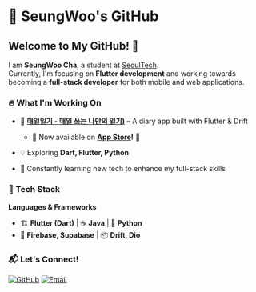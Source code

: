# 🚀 SeungWoo's GitHub

## Welcome to My GitHub! 👋  

I am **SeungWoo Cha**, a student at [SeoulTech](https://www.seoultech.ac.kr).  
Currently, I'm focusing on **Flutter development** and working towards becoming a **full-stack developer** for both mobile and web applications.

### 🔥 What I'm Working On
- 📱 **[매일일기 - 매일 쓰는 나만의 일기)](https://github.com/tmddn0920/Daily_Diary)** – A diary app built with Flutter & Drift
  - 🚀 Now available on **[App Store](https://apps.apple.com/us/app/%EB%A7%A4%EC%9D%BC%EC%9D%BC%EA%B8%B0/id6742735505)!** 🎉

- 💡 Exploring **Dart, Flutter, Python**
    
- 🌱 Constantly learning new tech to enhance my full-stack skills  

### 📌 Tech Stack
**Languages & Frameworks**  
- 🏗 **Flutter (Dart)** | ☕ **Java** | 🐍 **Python**  
- 🏢 **Firebase, Supabase** | 📦 **Drift, Dio**  

### 📬 Let's Connect!
[![GitHub](https://img.shields.io/badge/GitHub-000000?style=for-the-badge&logo=github&logoColor=white)](https://github.com/tmddn0920)
[![Email](https://img.shields.io/badge/Email-D14836?style=for-the-badge&logo=gmail&logoColor=white)](mailto:likepiano2424@gmail.com)
